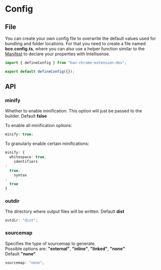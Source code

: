 # Config

## File

You can create your own config file to overwrite the default values used for bundling and folder locations.
For that you need to create a file named **bce.config.ts**, where you can also use a helper function similar to
the [Manifest](/manifest) to declare your properties with Intellisense.

```ts
import { defineConfig } from "bun-chrome-extension-dev";

export default defineConfig({});
```

## API

### **minify**

Whether to enable minification.
This option will just be passed to the builder.
Default **false**

To enable all minification options:

```ts
minify: true;
```

To granularly enable certain minifications:

```ts
minify: {
  whitespace: true,
    identifiers
:
  true,
    syntax
:
  true
}
```

### **outdir**

The directory where output files will be written.
Default **dist**

```ts
outdir: "dist";
```

### **sourcemap**

Specifies the type of sourcemap to generate.  
Possible options are: **"external"**, **"inline"**, **"linked"**, **"none"**  
Default **"none"**

```ts
sourcemap: "none";
```
